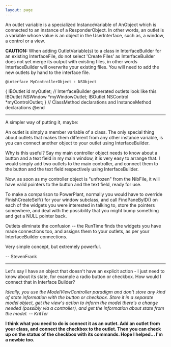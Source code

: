 ```yaml
---
layout: page
---
```




An outlet variable is a specialized InstanceVariable of AnObject which is connected to an instance of a ResponderObject. In other words, an outlet is a variable whose value is an object in the UserInterface, such as, a window, a control or a view.  

**CAUTION:** When adding OutletVariable(s) to a class in InterfaceBuilder for an existing InterfaceFile, do not select 'Create Files' as InterfaceBuilder does not yet merge its output with existing files, in other words InterfaceBuilder will overwrite your existing files. You will need to add the new outlets by hand to the interface file.

    @interface MyControllerObject : NSObject
{
	IBOutlet id	myOutlet; // InterfaceBuilder generated outlets look like this 
	IBOutlet NSWindow *myWindowOutlet;
	IBOutlet NSControl *myControlOutlet;
}
// ClassMethod declarations and InstanceMethod declarations
@end

----

A simpler way of putting it, maybe: 

An outlet is simply a member variable of a class.  The only special thing about outlets that makes them different from any other instance variable, is you can connect another object to your outlet using InterfaceBuilder.

Why is this useful?  Say my main controller object needs to know about a button and a text field in my main window, it is very easy to arrange that.  I would simply add two outlets to the main controller, and connect them to the button and the text field respectively using InterfaceBuilder.

Now, as soon as my controller object is "unfrozen" from the NibFile, it will have valid pointers to the button and the text field, ready for use.

To make a comparison to PowerPlant, normally you would have to override FinishCreateSelf() for your window subclass, and call FindPaneByID() on each of the widgets you were interested in talking to, store the pointers somewhere, and deal with the possibility that you might bump something and get a NULL pointer back.

Outlets eliminate the confusion -- the RunTime finds the widgets you have made connections too, and assigns them to your outlets, as per your InterfaceBuilder connections.

Very simple concept, but extremely powerful.

-- StevenFrank

----

Let's say I have an object that doesn't have an explicit action - I just need to know about its state, for example a radio button or checkbox. How would I connect that in Interface Builder?

*Ideally, you use the ModelViewController paradigm and don't store any kind of state information with the button or checkbox. Store it in a separate model object, get the view's action to inform the model there's a change needed (possibly via a controller), and get the information about state from the model. -- KritTer*

**I think what you need to do is connect it as an outlet.  Add an outlet from your class, and connect the checkbox to the outlet.  Then you can check up on the status of the checkbox with its commands.  Hope I helped... I'm a newbie too.**
